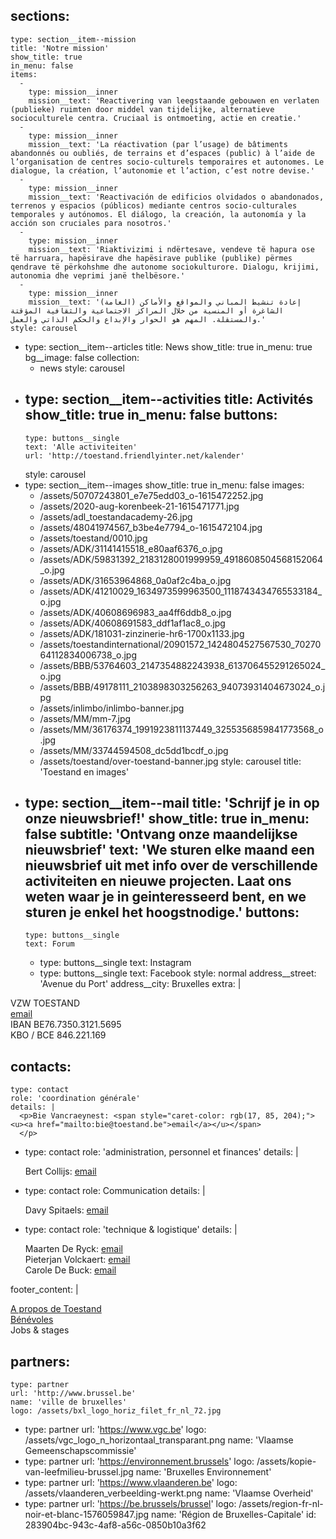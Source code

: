 sections:
  -
    type: section__item--mission
    title: 'Notre mission'
    show_title: true
    in_menu: false
    items:
      -
        type: mission__inner
        mission__text: 'Reactivering van leegstaande gebouwen en verlaten (publieke) ruimten door middel van tijdelijke, alternatieve socioculturele centra. Cruciaal is ontmoeting, actie en creatie.'
      -
        type: mission__inner
        mission__text: 'La réactivation (par l’usage) de bâtiments abandonnés ou oubliés, de terrains et d’espaces (public) à l’aide de l’organisation de centres socio-culturels temporaires et autonomes. Le dialogue, la création, l’autonomie et l’action, c’est notre devise.'
      -
        type: mission__inner
        mission__text: 'Reactivación de edificios olvidados o abandonados, terrenos y espacios (públicos) mediante centros socio-culturales temporales y autónomos. El diálogo, la creación, la autonomía y la acción son cruciales para nosotros.'
      -
        type: mission__inner
        mission__text: 'Riaktivizimi i ndërtesave, vendeve të hapura ose të harruara, hapësirave dhe hapësirave publike (publike) përmes qendrave të përkohshme dhe autonome sociokulturore. Dialogu, krijimi, autonomia dhe veprimi janë thelbësore.'
      -
        type: mission__inner
        mission__text: 'إعادة تنشيط المباني والمواقع والأماكن (العامة) الشاغرة أو المنسية من خلال المراكز الاجتماعية والثقافية المؤقتة والمستقلة. المهم هو الحوار والإبداع والحكم الذاتي والعمل.'
    style: carousel
  -
    type: section__item--articles
    title: News
    show_title: true
    in_menu: true
    bg__image: false
    collection:
      - news
    style: carousel
  -
    type: section__item--activities
    title: Activités
    show_title: true
    in_menu: false
    buttons:
      -
        type: buttons__single
        text: 'Alle activiteiten'
        url: 'http://toestand.friendlyinter.net/kalender'
    style: carousel
  -
    type: section__item--images
    show_title: true
    in_menu: false
    images:
      - /assets/50707243801_e7e75edd03_o-1615472252.jpg
      - /assets/2020-aug-korenbeek-21-1615471771.jpg
      - /assets/adl_toestandacademy-26.jpg
      - /assets/48041974567_b3be4e7794_o-1615472104.jpg
      - /assets/toestand/0010.jpg
      - /assets/ADK/31141415518_e80aaf6376_o.jpg
      - /assets/ADK/59831392_2183128001999959_4918608504568152064_o.jpg
      - /assets/ADK/31653964868_0a0af2c4ba_o.jpg
      - /assets/ADK/41210029_1634973599963500_1118743434765533184_o.jpg
      - /assets/ADK/40608696983_aa4ff6ddb8_o.jpg
      - /assets/ADK/40608691583_ddf1af1ac8_o.jpg
      - /assets/ADK/181031-zinzinerie-hr6-1700x1133.jpg
      - /assets/toestandinternational/20901572_1424804527567530_7027064112834006738_o.jpg
      - /assets/BBB/53764603_2147354882243938_613706455291265024_o.jpg
      - /assets/BBB/49178111_2103898303256263_94073931404673024_o.jpg
      - /assets/inlimbo/inlimbo-banner.jpg
      - /assets/MM/mm-7.jpg
      - /assets/MM/36176374_1991923811137449_3255356859841773568_o.jpg
      - /assets/MM/33744594508_dc5dd1bcdf_o.jpg
      - /assets/toestand/over-toestand-banner.jpg
    style: carousel
    title: 'Toestand en images'
  -
    type: section__item--mail
    title: 'Schrijf je in op onze nieuwsbrief!'
    show_title: true
    in_menu: false
    subtitle: 'Ontvang onze maandelijkse nieuwsbrief'
    text: 'We sturen elke maand een nieuwsbrief uit met info over de verschillende activiteiten en nieuwe projecten. Laat ons weten waar je in geinteresseerd bent, en we sturen je enkel het hoogstnodige.'
    buttons:
      -
        type: buttons__single
        text: Forum
      -
        type: buttons__single
        text: Instagram
      -
        type: buttons__single
        text: Facebook
    style: normal
address__street: 'Avenue du Port'
address__city: Bruxelles
extra: |
  <p>VZW TOESTAND<br><a href="mailto:info@toestand.be">email</a><br>IBAN BE76.7350.3121.5695<br>KBO / BCE 846.221.169
  </p>
  
contacts:
  -
    type: contact
    role: 'coordination générale'
    details: |
      <p>Bie Vancraeynest: <span style="caret-color: rgb(17, 85, 204);"><u><a href="mailto:bie@toestand.be">email</a></u></span>
      </p>
      
  -
    type: contact
    role: '​administration, personnel et finances'
    details: |
      <p>Bert Collijs: <a href="mailto:bert@toestand.be">email</a><span style="caret-color: rgb(17, 85, 204);"><u><a href="mailto:celine@toestand.be"></a></u></span>
      </p>
      
  -
    type: contact
    role: Communication
    details: |
      <p>Davy Spitaels: <a href="mailto:davy@toestand.be">email</a>
      </p>
      
  -
    type: contact
    role: '​technique & logistique'
    details: |
      <p>Maarten De Ryck: <a href="mailto:maarten@toestand.be">email<br></a>Pieterjan Volckaert: <a href="mailto:pieterjan@toestand.be">email<br></a>Carole De Buck: <a href="mailto:carole@toestand.be">email</a>
      </p>
      
footer_content: |
  <p><a href="https://toestand.be/fr/over" target="_blank">A propos de Toestand</a><br><a href="https://toestand.be/fr/vrijwilligers" target="_blank">Bénévoles</a><br>Jobs & stages
  </p>
  
partners:
  -
    type: partner
    url: 'http://www.brussel.be'
    name: 'ville de bruxelles'
    logo: /assets/bxl_logo_horiz_filet_fr_nl_72.jpg
  -
    type: partner
    url: 'https://www.vgc.be'
    logo: /assets/vgc_logo_n_horizontaal_transparant.png
    name: 'Vlaamse Gemeenschapscommissie'
  -
    type: partner
    url: 'https://environnement.brussels'
    logo: /assets/kopie-van-leefmilieu-brussel.jpg
    name: 'Bruxelles Environnement'
  -
    type: partner
    url: 'https://www.vlaanderen.be'
    logo: /assets/vlaanderen_verbeelding-werkt.png
    name: 'Vlaamse Overheid'
  -
    type: partner
    url: 'https://be.brussels/brussel'
    logo: /assets/region-fr-nl-noir-et-blanc-1576059847.jpg
    name: 'Région de Bruxelles-Capitale'
id: 283904bc-943c-4af8-a56c-0850b10a3f62
